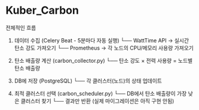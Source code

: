 # Kuber_Carbon
전체적인 흐름
1. 데이터 수집 (Celery Beat - 5분마다 자동 실행)
   └── WattTime API → 실시간 탄소 강도 가져오기
   └── Prometheus → 각 노드의 CPU/메모리 사용량 가져오기
   
2. 탄소 배출량 계산 (carbon_collector.py)
   └── 탄소 강도 × 전력 사용량 = 노드별 탄소 배출량
   
3. DB에 저장 (PostgreSQL)
   └── 각 클러스터(노드)의 상태 업데이트
   
4. 최적 클러스터 선택 (carbon_scheduler.py)
   └── DB에서 탄소 배출량이 가장 낮은 클러스터 찾기
   └── 결과만 반환 (실제 마이그레이션은 아직 구현 안됨)

